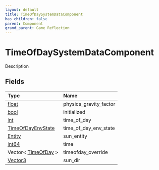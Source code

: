 ```yaml
---
layout: default
title: TimeOfDaySystemDataComponent
has_children: false
parent: Component
grand_parent: Game Reflection
---
```

# TimeOfDaySystemDataComponent
Description 

## Fields

| Type | Name |
|:----------|:--------------|
| [float](/riftbreaker-wiki/docs/game-reflection/components/float/) | physics_gravity_factor |
| [bool](/riftbreaker-wiki/docs/game-reflection/components/bool/) | initialized |
| [int](/riftbreaker-wiki/docs/game-reflection/enums/int/) | time_of_day |
| [TimeOfDayEnvState](/riftbreaker-wiki/docs/game-reflection/classes/time_of_day_env_state/) | time_of_day_env_state |
| [Entity](/riftbreaker-wiki/docs/game-reflection/classes/entity/) | sun_entity |
| [int64](/riftbreaker-wiki/docs/game-reflection/components/int64/) | time |
| Vector< [TimeOfDay](/riftbreaker-wiki/docs/game-reflection/enums/time_of_day/) > | timeofday_override |
| [Vector3](/riftbreaker-wiki/docs/game-reflection/classes/vector3/) | sun_dir |

